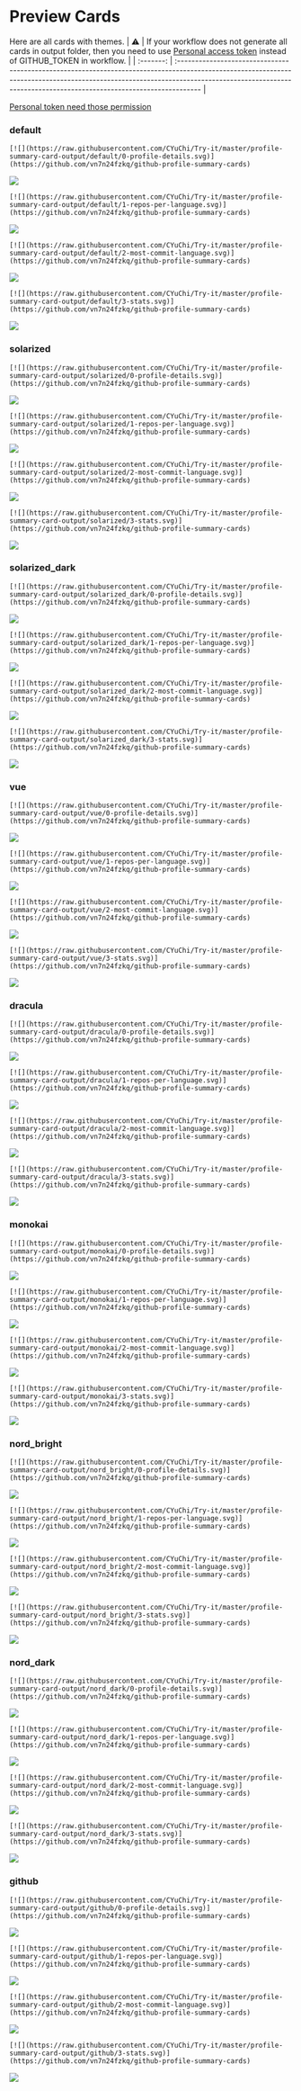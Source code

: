 
# Preview Cards

Here are all cards with themes.
| :warning: | If your workflow does not generate all cards in output folder, then you need to use [Personal access token](https://docs.github.com/en/actions/configuring-and-managing-workflows/creating-and-storing-encrypted-secrets) instead of GITHUB_TOKEN in workflow. |
| :-------: | :------------------------------------------------------------------------------------------------------------------------------------------------------------------------------------------------------------------------------------------------ |

[Personal token need those permission](https://github.com/vn7n24fzkq/github-profile-summary-cards/wiki/Personal-access-token-permissions)


### default


```
[![](https://raw.githubusercontent.com/CYuChi/Try-it/master/profile-summary-card-output/default/0-profile-details.svg)](https://github.com/vn7n24fzkq/github-profile-summary-cards)
```
![](https://raw.githubusercontent.com/CYuChi/Try-it/master/profile-summary-card-output/default/0-profile-details.svg)


```
[![](https://raw.githubusercontent.com/CYuChi/Try-it/master/profile-summary-card-output/default/1-repos-per-language.svg)](https://github.com/vn7n24fzkq/github-profile-summary-cards)
```
![](https://raw.githubusercontent.com/CYuChi/Try-it/master/profile-summary-card-output/default/1-repos-per-language.svg)


```
[![](https://raw.githubusercontent.com/CYuChi/Try-it/master/profile-summary-card-output/default/2-most-commit-language.svg)](https://github.com/vn7n24fzkq/github-profile-summary-cards)
```
![](https://raw.githubusercontent.com/CYuChi/Try-it/master/profile-summary-card-output/default/2-most-commit-language.svg)


```
[![](https://raw.githubusercontent.com/CYuChi/Try-it/master/profile-summary-card-output/default/3-stats.svg)](https://github.com/vn7n24fzkq/github-profile-summary-cards)
```
![](https://raw.githubusercontent.com/CYuChi/Try-it/master/profile-summary-card-output/default/3-stats.svg)


### solarized


```
[![](https://raw.githubusercontent.com/CYuChi/Try-it/master/profile-summary-card-output/solarized/0-profile-details.svg)](https://github.com/vn7n24fzkq/github-profile-summary-cards)
```
![](https://raw.githubusercontent.com/CYuChi/Try-it/master/profile-summary-card-output/solarized/0-profile-details.svg)


```
[![](https://raw.githubusercontent.com/CYuChi/Try-it/master/profile-summary-card-output/solarized/1-repos-per-language.svg)](https://github.com/vn7n24fzkq/github-profile-summary-cards)
```
![](https://raw.githubusercontent.com/CYuChi/Try-it/master/profile-summary-card-output/solarized/1-repos-per-language.svg)


```
[![](https://raw.githubusercontent.com/CYuChi/Try-it/master/profile-summary-card-output/solarized/2-most-commit-language.svg)](https://github.com/vn7n24fzkq/github-profile-summary-cards)
```
![](https://raw.githubusercontent.com/CYuChi/Try-it/master/profile-summary-card-output/solarized/2-most-commit-language.svg)


```
[![](https://raw.githubusercontent.com/CYuChi/Try-it/master/profile-summary-card-output/solarized/3-stats.svg)](https://github.com/vn7n24fzkq/github-profile-summary-cards)
```
![](https://raw.githubusercontent.com/CYuChi/Try-it/master/profile-summary-card-output/solarized/3-stats.svg)


### solarized_dark


```
[![](https://raw.githubusercontent.com/CYuChi/Try-it/master/profile-summary-card-output/solarized_dark/0-profile-details.svg)](https://github.com/vn7n24fzkq/github-profile-summary-cards)
```
![](https://raw.githubusercontent.com/CYuChi/Try-it/master/profile-summary-card-output/solarized_dark/0-profile-details.svg)


```
[![](https://raw.githubusercontent.com/CYuChi/Try-it/master/profile-summary-card-output/solarized_dark/1-repos-per-language.svg)](https://github.com/vn7n24fzkq/github-profile-summary-cards)
```
![](https://raw.githubusercontent.com/CYuChi/Try-it/master/profile-summary-card-output/solarized_dark/1-repos-per-language.svg)


```
[![](https://raw.githubusercontent.com/CYuChi/Try-it/master/profile-summary-card-output/solarized_dark/2-most-commit-language.svg)](https://github.com/vn7n24fzkq/github-profile-summary-cards)
```
![](https://raw.githubusercontent.com/CYuChi/Try-it/master/profile-summary-card-output/solarized_dark/2-most-commit-language.svg)


```
[![](https://raw.githubusercontent.com/CYuChi/Try-it/master/profile-summary-card-output/solarized_dark/3-stats.svg)](https://github.com/vn7n24fzkq/github-profile-summary-cards)
```
![](https://raw.githubusercontent.com/CYuChi/Try-it/master/profile-summary-card-output/solarized_dark/3-stats.svg)


### vue


```
[![](https://raw.githubusercontent.com/CYuChi/Try-it/master/profile-summary-card-output/vue/0-profile-details.svg)](https://github.com/vn7n24fzkq/github-profile-summary-cards)
```
![](https://raw.githubusercontent.com/CYuChi/Try-it/master/profile-summary-card-output/vue/0-profile-details.svg)


```
[![](https://raw.githubusercontent.com/CYuChi/Try-it/master/profile-summary-card-output/vue/1-repos-per-language.svg)](https://github.com/vn7n24fzkq/github-profile-summary-cards)
```
![](https://raw.githubusercontent.com/CYuChi/Try-it/master/profile-summary-card-output/vue/1-repos-per-language.svg)


```
[![](https://raw.githubusercontent.com/CYuChi/Try-it/master/profile-summary-card-output/vue/2-most-commit-language.svg)](https://github.com/vn7n24fzkq/github-profile-summary-cards)
```
![](https://raw.githubusercontent.com/CYuChi/Try-it/master/profile-summary-card-output/vue/2-most-commit-language.svg)


```
[![](https://raw.githubusercontent.com/CYuChi/Try-it/master/profile-summary-card-output/vue/3-stats.svg)](https://github.com/vn7n24fzkq/github-profile-summary-cards)
```
![](https://raw.githubusercontent.com/CYuChi/Try-it/master/profile-summary-card-output/vue/3-stats.svg)


### dracula


```
[![](https://raw.githubusercontent.com/CYuChi/Try-it/master/profile-summary-card-output/dracula/0-profile-details.svg)](https://github.com/vn7n24fzkq/github-profile-summary-cards)
```
![](https://raw.githubusercontent.com/CYuChi/Try-it/master/profile-summary-card-output/dracula/0-profile-details.svg)


```
[![](https://raw.githubusercontent.com/CYuChi/Try-it/master/profile-summary-card-output/dracula/1-repos-per-language.svg)](https://github.com/vn7n24fzkq/github-profile-summary-cards)
```
![](https://raw.githubusercontent.com/CYuChi/Try-it/master/profile-summary-card-output/dracula/1-repos-per-language.svg)


```
[![](https://raw.githubusercontent.com/CYuChi/Try-it/master/profile-summary-card-output/dracula/2-most-commit-language.svg)](https://github.com/vn7n24fzkq/github-profile-summary-cards)
```
![](https://raw.githubusercontent.com/CYuChi/Try-it/master/profile-summary-card-output/dracula/2-most-commit-language.svg)


```
[![](https://raw.githubusercontent.com/CYuChi/Try-it/master/profile-summary-card-output/dracula/3-stats.svg)](https://github.com/vn7n24fzkq/github-profile-summary-cards)
```
![](https://raw.githubusercontent.com/CYuChi/Try-it/master/profile-summary-card-output/dracula/3-stats.svg)


### monokai


```
[![](https://raw.githubusercontent.com/CYuChi/Try-it/master/profile-summary-card-output/monokai/0-profile-details.svg)](https://github.com/vn7n24fzkq/github-profile-summary-cards)
```
![](https://raw.githubusercontent.com/CYuChi/Try-it/master/profile-summary-card-output/monokai/0-profile-details.svg)


```
[![](https://raw.githubusercontent.com/CYuChi/Try-it/master/profile-summary-card-output/monokai/1-repos-per-language.svg)](https://github.com/vn7n24fzkq/github-profile-summary-cards)
```
![](https://raw.githubusercontent.com/CYuChi/Try-it/master/profile-summary-card-output/monokai/1-repos-per-language.svg)


```
[![](https://raw.githubusercontent.com/CYuChi/Try-it/master/profile-summary-card-output/monokai/2-most-commit-language.svg)](https://github.com/vn7n24fzkq/github-profile-summary-cards)
```
![](https://raw.githubusercontent.com/CYuChi/Try-it/master/profile-summary-card-output/monokai/2-most-commit-language.svg)


```
[![](https://raw.githubusercontent.com/CYuChi/Try-it/master/profile-summary-card-output/monokai/3-stats.svg)](https://github.com/vn7n24fzkq/github-profile-summary-cards)
```
![](https://raw.githubusercontent.com/CYuChi/Try-it/master/profile-summary-card-output/monokai/3-stats.svg)


### nord_bright


```
[![](https://raw.githubusercontent.com/CYuChi/Try-it/master/profile-summary-card-output/nord_bright/0-profile-details.svg)](https://github.com/vn7n24fzkq/github-profile-summary-cards)
```
![](https://raw.githubusercontent.com/CYuChi/Try-it/master/profile-summary-card-output/nord_bright/0-profile-details.svg)


```
[![](https://raw.githubusercontent.com/CYuChi/Try-it/master/profile-summary-card-output/nord_bright/1-repos-per-language.svg)](https://github.com/vn7n24fzkq/github-profile-summary-cards)
```
![](https://raw.githubusercontent.com/CYuChi/Try-it/master/profile-summary-card-output/nord_bright/1-repos-per-language.svg)


```
[![](https://raw.githubusercontent.com/CYuChi/Try-it/master/profile-summary-card-output/nord_bright/2-most-commit-language.svg)](https://github.com/vn7n24fzkq/github-profile-summary-cards)
```
![](https://raw.githubusercontent.com/CYuChi/Try-it/master/profile-summary-card-output/nord_bright/2-most-commit-language.svg)


```
[![](https://raw.githubusercontent.com/CYuChi/Try-it/master/profile-summary-card-output/nord_bright/3-stats.svg)](https://github.com/vn7n24fzkq/github-profile-summary-cards)
```
![](https://raw.githubusercontent.com/CYuChi/Try-it/master/profile-summary-card-output/nord_bright/3-stats.svg)


### nord_dark


```
[![](https://raw.githubusercontent.com/CYuChi/Try-it/master/profile-summary-card-output/nord_dark/0-profile-details.svg)](https://github.com/vn7n24fzkq/github-profile-summary-cards)
```
![](https://raw.githubusercontent.com/CYuChi/Try-it/master/profile-summary-card-output/nord_dark/0-profile-details.svg)


```
[![](https://raw.githubusercontent.com/CYuChi/Try-it/master/profile-summary-card-output/nord_dark/1-repos-per-language.svg)](https://github.com/vn7n24fzkq/github-profile-summary-cards)
```
![](https://raw.githubusercontent.com/CYuChi/Try-it/master/profile-summary-card-output/nord_dark/1-repos-per-language.svg)


```
[![](https://raw.githubusercontent.com/CYuChi/Try-it/master/profile-summary-card-output/nord_dark/2-most-commit-language.svg)](https://github.com/vn7n24fzkq/github-profile-summary-cards)
```
![](https://raw.githubusercontent.com/CYuChi/Try-it/master/profile-summary-card-output/nord_dark/2-most-commit-language.svg)


```
[![](https://raw.githubusercontent.com/CYuChi/Try-it/master/profile-summary-card-output/nord_dark/3-stats.svg)](https://github.com/vn7n24fzkq/github-profile-summary-cards)
```
![](https://raw.githubusercontent.com/CYuChi/Try-it/master/profile-summary-card-output/nord_dark/3-stats.svg)


### github


```
[![](https://raw.githubusercontent.com/CYuChi/Try-it/master/profile-summary-card-output/github/0-profile-details.svg)](https://github.com/vn7n24fzkq/github-profile-summary-cards)
```
![](https://raw.githubusercontent.com/CYuChi/Try-it/master/profile-summary-card-output/github/0-profile-details.svg)


```
[![](https://raw.githubusercontent.com/CYuChi/Try-it/master/profile-summary-card-output/github/1-repos-per-language.svg)](https://github.com/vn7n24fzkq/github-profile-summary-cards)
```
![](https://raw.githubusercontent.com/CYuChi/Try-it/master/profile-summary-card-output/github/1-repos-per-language.svg)


```
[![](https://raw.githubusercontent.com/CYuChi/Try-it/master/profile-summary-card-output/github/2-most-commit-language.svg)](https://github.com/vn7n24fzkq/github-profile-summary-cards)
```
![](https://raw.githubusercontent.com/CYuChi/Try-it/master/profile-summary-card-output/github/2-most-commit-language.svg)


```
[![](https://raw.githubusercontent.com/CYuChi/Try-it/master/profile-summary-card-output/github/3-stats.svg)](https://github.com/vn7n24fzkq/github-profile-summary-cards)
```
![](https://raw.githubusercontent.com/CYuChi/Try-it/master/profile-summary-card-output/github/3-stats.svg)

